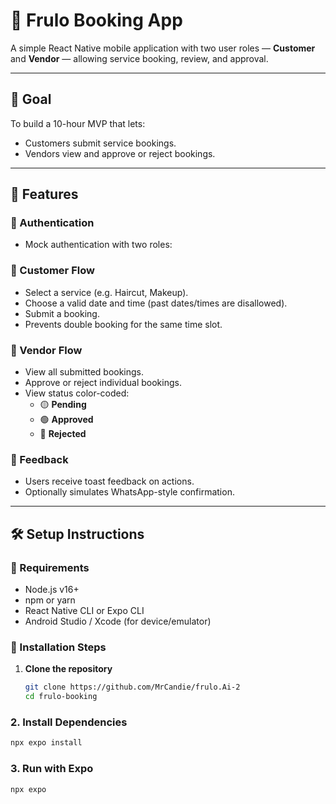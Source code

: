 # 📆 Frulo Booking App

A simple React Native mobile application with two user roles — **Customer** and **Vendor** — allowing service booking, review, and approval.

---

## 🎯 Goal

To build a 10-hour MVP that lets:

- Customers submit service bookings.
- Vendors view and approve or reject bookings.

---

## 📱 Features

### 🔹 Authentication

- Mock authentication with two roles:

### 🔹 Customer Flow

- Select a service (e.g. Haircut, Makeup).
- Choose a valid date and time (past dates/times are disallowed).
- Submit a booking.
- Prevents double booking for the same time slot.

### 🔹 Vendor Flow

- View all submitted bookings.
- Approve or reject individual bookings.
- View status color-coded:
  - 🟡 **Pending**
  - 🟢 **Approved**
  - 🔴 **Rejected**

### 🔹 Feedback

- Users receive toast feedback on actions.
- Optionally simulates WhatsApp-style confirmation.

---

## 🛠️ Setup Instructions

### 🔧 Requirements

- Node.js v16+
- npm or yarn
- React Native CLI or Expo CLI
- Android Studio / Xcode (for device/emulator)

### 🚀 Installation Steps

1. **Clone the repository**
   ```bash
   git clone https://github.com/MrCandie/frulo.Ai-2
   cd frulo-booking
   ```

### 2. Install Dependencies

```bash
npx expo install
```

### 3. Run with Expo

```bash
npx expo
```
